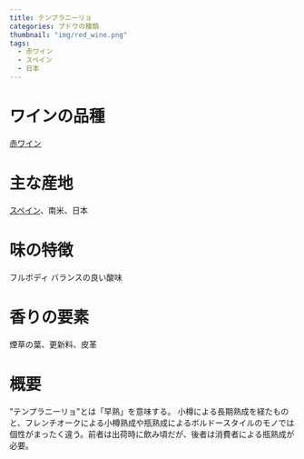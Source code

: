 ```yaml
---
title: テンプラニーリョ
categories: ブドウの種類
thumbnail: "img/red_wine.png"
tags:
  - 赤ワイン
  - スペイン
  - 日本
---
```


# ワインの品種

[赤ワイン](/posts/kinds_of_wines/red)

# 主な産地

[スペイン](/posts/producing_area/spain)、南米、日本

# 味の特徴

フルボディ
バランスの良い酸味

# 香りの要素

煙草の葉、更新料、皮革

# 概要

"テンプラニーリョ"とは「早熟」を意味する。
小樽による長期熟成を経たものと、フレンチオークによる小樽熟成や瓶熟成によるボルドースタイルのモノでは個性がまったく違う。前者は出荷時に飲み頃だが、後者は消費者による瓶熟成が必要。
